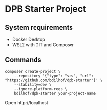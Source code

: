 # DPB Starter Project

## System requirements

-   Docker Desktop
-   WSL2 with GIT and Composer

## Commands

```
composer create-project \
    --repository '{"type": "vcs", "url": "https://github.com/bdilhof/dpb-starter"}' \
    --stability=dev \
    --ignore-platform-reqs \
    bdilhof/dpb-starter your-project-name
```

Open http://localhost
